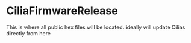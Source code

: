 # CiliaFirmwareRelease
This is where all public hex files will be located. ideally will update Cilias directly from here
